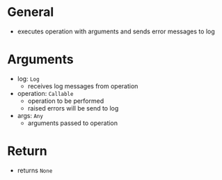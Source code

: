 # General
- executes operation with arguments and sends error messages to log


# Arguments
- log: `Log`
  - receives log messages from operation
- operation: `Callable`
  - operation to be performed
  - raised errors will be send to log
- args: `Any`
  - arguments passed to operation



# Return
- returns `None`
